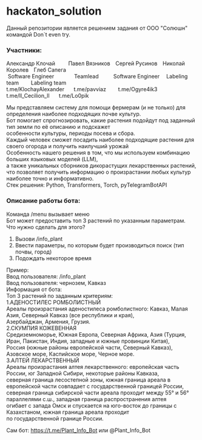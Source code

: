 # hackaton_solution

Данный репозитории является решением задания от ООО "Солюшн" командой Don`t even try.

### Участники:

Александр Клочай&ensp;&ensp;&ensp;&emsp;Павел Вязников&ensp;&ensp;Сергей Русинов&ensp;&ensp;Николай Королев&ensp;&ensp;Глеб Сапега  
&nbsp;Software Engineer &ensp;&emsp;&emsp;&emsp;Teamlead	&emsp;&emsp;&ensp;Software Engineer	 &emsp;Labeling team	&emsp;&emsp;Labeling team  
t.me/KlochayAlexander  &ensp;&emsp;t.me/pavviaz	&emsp;&emsp;t.me/Ogyre4ik3	&emsp;t.me/ll_Cecilion_ll	 &emsp;&ensp;t.me/Lo0pik

Мы представляем систему для помощи фермерам (и не только) для определения наиболее подходящих почве культур.  
Бот помогает спрогнозировать, какие растения подойдут под заданный тип земли по её описанию и подскажет  
особенности культуры, периоды посева и сбора.  
Каждый человек сможет посадить наиболее подходящие растения для своего огорода и получить наилучший урожай  
Особенность нашего решения в том, что мы используем комбинацию больших языковых моделей (LLM),  
а также уникальных сборников дикорастущих лекарственных растений,  
что позволяет получить информацию о произрастании любых культур наиболее точно и информативно.  
Стек решения: Python, Transformers, Torch, pyTelegramBotAPI  


### Описание работы бота:
Команда /menu вызывает меню  
Бот может предоставить топ 3 растений по указанным параметрам.  
Что нужно сделать для этого?
1. Вызови /info_plant
2. Ввести параметры, по которым будет производиться поиск (тип почвы, город)
3. Подождать некоторое время

Пример:  
Ввод пользователя: /info_plant  
Ввод пользователя: чернозем, Кавказ  
Информация от бота:  
Топ 3 растений по заданным критериям:  
1.АДЕНОСТИЛЕС РОМБОЛИСТНЫЙ  
Ареалы произрастания аденостилеса ромболистного: Кавказ, Малая Азия, Северный Кавказ (все республики и края),  
Азербайджан, Армения, Грузия.  
2.СКУМПИЯ КОЖЕВЕННАЯ  
Средиземноморье, Южная Европа, Северная Африка, Азия (Турция, Иран, Пакистан, Индия, западные и южные провинции Китая),  
Россия (южные районы европейской части, Северный Кавказ), Азовское море, Каспийское море, Черное море.  
3.АЛТЕЙ ЛЕКАРСТВЕННЫЙ  
Ареалы произрастания алтея лекарственного: европейская часть России, юг Западной Сибири, некоторые районы Кавказа,  
северная граница лесостепной зоны, южная граница ареала в европейской части совпадает с государственной границей России,  
северная граница сибирской части ареала проходит между 55° и 56° параллелями с.ш., западная граница распространения алтея  
огибает с запада Омск и спускается на юго-восток до границы с Казахстаном, южная граница ареала проходит  
по государственной границе России. 

Сам бот: https://t.me/Plant_Info_Bot или @Plant_Info_Bot
